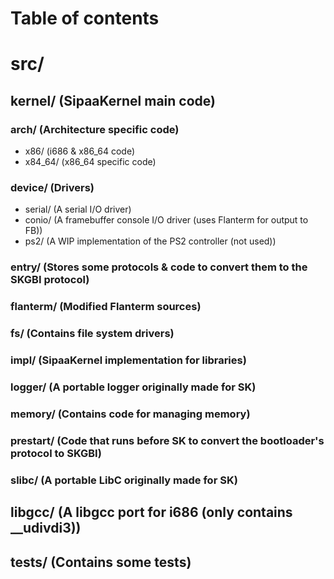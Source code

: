 # Table of contents

# src/
## kernel/ (SipaaKernel main code)
### arch/ (Architecture specific code)
* x86/ (i686 & x86_64 code)
* x84_64/ (x86_64 specific code)
### device/ (Drivers)
* serial/ (A serial I/O driver)
* conio/ (A framebuffer console I/O driver (uses Flanterm for output to FB))
* ps2/ (A WIP implementation of the PS2 controller (not used))
### entry/ (Stores some protocols & code to convert them to the SKGBI protocol)
### flanterm/ (Modified Flanterm sources)
### fs/ (Contains file system drivers)
### impl/ (SipaaKernel implementation for libraries)
### logger/ (A portable logger originally made for SK)
### memory/ (Contains code for managing memory)
### prestart/ (Code that runs before SK to convert the bootloader's protocol to SKGBI)
### slibc/ (A portable LibC originally made for SK)
## libgcc/ (A libgcc port for i686 (only contains __udivdi3))
## tests/ (Contains some tests)